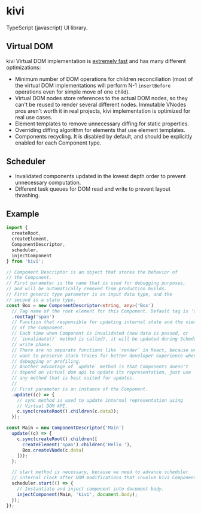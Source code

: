 # kivi

TypeScript (javascript) UI library.

## Virtual DOM

kivi Virtual DOM implementation is
[extremely fast](https://localvoid.github.io/uibench/) and has many
different optimizations:

- Minimum number of DOM operations for children reconciliation (most of the
  virtual DOM implementations will perform N-1 `insertBefore` operations even
  for simple move of one child).
- Virtual DOM nodes store references to the actual DOM nodes, so they can't
  be reused to render several different nodes. Immutable VNodes pros aren't
  worth it in real projects, kivi implementation is optimized for real use
  cases.
- Element templates to remove unnecessary diffing for static properties.
- Overriding diffing algorithm for elements that use element templates.
- Components recycling. It is disabled by default, and should be explicitly
  enabled for each Component type.

## Scheduler

- Invalidated components updated in the lowest depth order to prevent
  unnecessary computation.
- Different task queues for DOM read and write to prevent layout thrashing.

## Example

```ts
import {
  createRoot,
  createElement,
  ComponentDescriptor,
  scheduler,
  injectComponent
} from 'kivi';

// Component Descriptor is an object that stores the behavior of
// the Component.
// First parameter is the name that is used for debugging purposes,
// and will be automatically removed from production builds.
// First generic type parameter is an input data type, and the
// second is a state type.
const Box = new ComponentDescriptor<string, any>('Box')
  // Tag name of the root element for this Component. Default tag is 'div'.
  .rootTag('span')
  // Function that responsible for updating internal state and the view
  // of the Component.
  // Each time when Component is invalidated (new data is passed, or
  // `invalidate()` method is called), it will be updated during Scheduler
  // write phase.
  // There are no separate functions like `render` in React, because we
  // want to preserve stack traces for better developer experience when
  // debugging or profiling.
  // Another advantage of `update` method is that Components doesn't
  // depend on virtual dom api to update its representation, just use
  // any method that is best suited for updates.
  //
  // First parameter is an instance of the Component.
  .update((c) => {
    // sync method is used to update internal representation using
    // Virtual DOM API.
    c.sync(createRoot().children(c.data));
  });

const Main = new ComponentDescriptor('Main')
  update((c) => {
    c.sync(createRoot().children([
      createElement('span').children('Hello '),
      Box.createVNode(c.data)
    ]));
  };

  // start method is necessary, because we need to advance scheduler
  // internal clock after DOM modifications that involve kivi Components.
  scheduler.start(() => {
    // Instantiate and inject component into document body.
    injectComponent(Main, 'kivi', document.body);
  });
});
```
